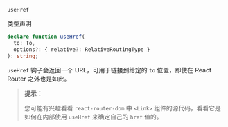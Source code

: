 `useHref`

类型声明

```ts
declare function useHref(
  to: To,
  options?: { relative?: RelativeRoutingType }
): string;
```

`useHref` 钩子会返回一个 URL，可用于链接到给定的 `to` 位置，即使在 React Router 之外也是如此。

> **提示：**
>
> 您可能有兴趣看看 `react-router-dom` 中 `<Link>` 组件的源代码，看看它是如何在内部使用 `useHref` 来确定自己的 `href` 值的。